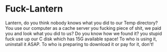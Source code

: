 # Fuck-Lantern
Lantern, do you think nobody knows what you did to our Temp directory?
You use our computer as a cache server you fucking piece of shit, we paid you and look what you did to us?
Do you know how we found it? you stupid fuck use up our C disk which has 15G available space!
To who is using it, uninstall it ASAP.
To who is preparing to download it or pay for it, don't!
